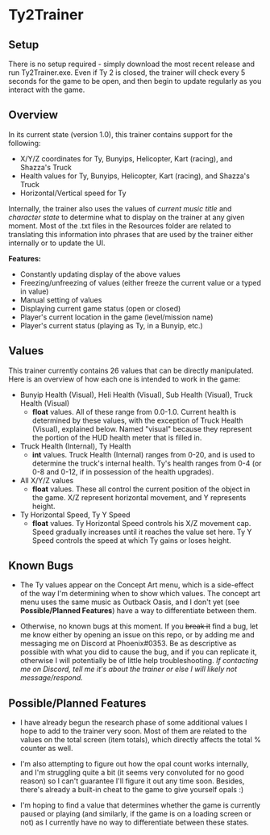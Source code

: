 # Ty2Trainer
## Setup
There is no setup required - simply download the most recent release and run Ty2Trainer.exe. Even if Ty 2 is closed, the trainer will check every 5 seconds for the game to be open, and then begin to update regularly as you interact with the game.

## Overview
In its current state (version 1.0), this trainer contains support for the following:
- X/Y/Z coordinates for Ty, Bunyips, Helicopter, Kart (racing), and Shazza's Truck
- Health values for Ty, Bunyips, Helicopter, Kart (racing), and Shazza's Truck
- Horizontal/Vertical speed for Ty

Internally, the trainer also uses the values of *current music title* and *character state* to determine what to display on the trainer at any given moment. Most of the .txt files in the Resources folder are related to translating this information into phrases that are used by the trainer either internally or to update the UI.

**Features:**
- Constantly updating display of the above values
- Freezing/unfreezing of values (either freeze the current value or a typed in value)
- Manual setting of values
- Displaying current game status (open or closed)
- Player's current location in the game (level/mission name)
- Player's current status (playing as Ty, in a Bunyip, etc.)

## Values
This trainer currently contains 26 values that can be directly manipulated. Here is an overview of how each one is intended to work in the game:
- Bunyip Health (Visual), Heli Health (Visual), Sub Health (Visual), Truck Health (Visual)
    - **float** values. All of these range from 0.0-1.0. Current health is determined by these values, with the exception of Truck Health (Visual), explained below. Named "visual" because they represent the portion of the HUD health meter that is filled in.
- Truck Health (Internal), Ty Health
    - **int** values. Truck Health (Internal) ranges from 0-20, and is used to determine the truck's internal health. Ty's health ranges from 0-4 (or 0-8 and 0-12, if in possession of the health upgrades). 
- All X/Y/Z values
    - **float** values. These all control the current position of the object in the game. X/Z represent horizontal movement, and Y represents height.
- Ty Horizontal Speed, Ty Y Speed
    - **float** values. Ty Horizontal Speed controls his X/Z movement cap. Speed gradually increases until it reaches the value set here. Ty Y Speed controls the speed at which Ty gains or loses height.

## Known Bugs
- The Ty values appear on the Concept Art menu, which is a side-effect of the way I'm determining when to show which values. The concept art menu uses the same music as Outback Oasis, and I don't yet (see **Possible/Planned Features**) have a way to differentiate between them.

- Otherwise, no known bugs at this moment. If you ~~break it~~ find a bug, let me know either by opening an issue on this repo, or by adding me and messaging me on Discord at Phoenix#0353. Be as descriptive as possible with what you did to cause the bug, and if you can replicate it, otherwise I will potentially be of little help troubleshooting. *If contacting me on Discord, tell me it's about the trainer or else I will likely not message/respond.*

## Possible/Planned Features
- I have already begun the research phase of some additional values I hope to add to the trainer very soon. Most of them are related to the values on the total screen (item totals), which directly affects the total % counter as well.

- I'm also attempting to figure out how the opal count works internally, and I'm struggling quite a bit (it seems very convoluted for no good reason) so I can't guarantee I'll figure it out any time soon. Besides, there's already a built-in cheat to the game to give yourself opals :)

- I'm hoping to find a value that determines whether the game is currently paused or playing (and similarly, if the game is on a loading screen or not) as I currently have no way to differentiate between these states.

